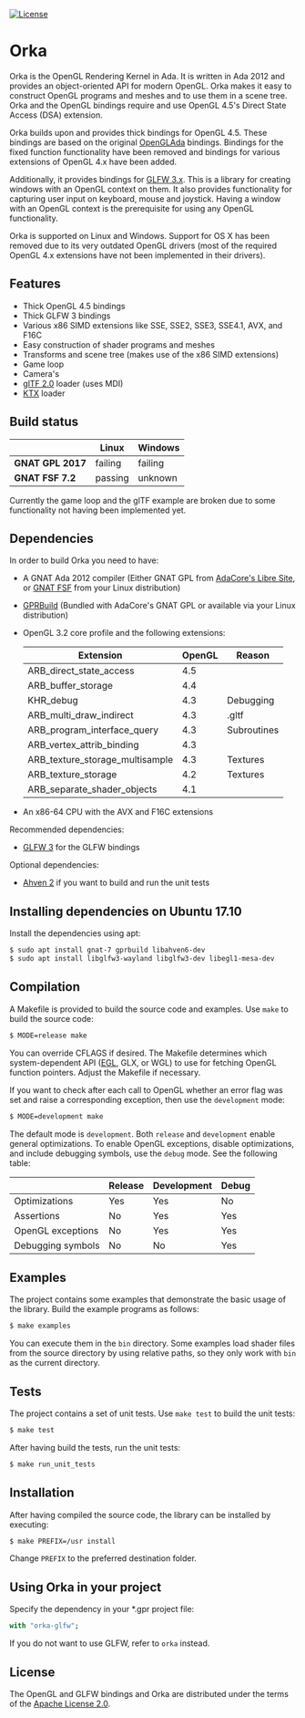[![License](https://img.shields.io/:license-Apache_License_2.0-blue.svg)](https://github.com/onox/orka/blob/master/LICENSE.md)

Orka
====

Orka is the OpenGL Rendering Kernel in Ada. It is written in Ada 2012
and provides an object-oriented API for modern OpenGL. Orka makes it easy
to construct OpenGL programs and meshes and to use them in a scene tree.
Orka and the OpenGL bindings require and use OpenGL 4.5's Direct State
Access (DSA) extension.

Orka builds upon and provides thick bindings for OpenGL 4.5. These bindings
are based on the original [OpenGLAda][url-openglada] bindings. Bindings for
the fixed function functionality have been removed and bindings for various
extensions of OpenGL 4.x have been added.

Additionally, it provides bindings for [GLFW 3.x][url-glfw]. This is a library
for creating windows with an OpenGL context on them. It also provides
functionality for capturing user input on keyboard, mouse and joystick.
Having a window with an OpenGL context is the prerequisite for using any
OpenGL functionality.

Orka is supported on Linux and Windows. Support for OS X has been removed
due to its very outdated OpenGL drivers (most of the required OpenGL 4.x
extensions have not been implemented in their drivers).

Features
--------

 * Thick OpenGL 4.5 bindings
 * Thick GLFW 3 bindings
 * Various x86 SIMD extensions like SSE, SSE2, SSE3, SSE4.1, AVX, and F16C
 * Easy construction of shader programs and meshes
 * Transforms and scene tree (makes use of the x86 SIMD extensions)
 * Game loop
 * Camera's
 * [glTF 2.0][url-gltf] loader (uses MDI)
 * [KTX][url-ktx] loader

Build status
------------

|                    | Linux   | Windows     |
|--------------------|---------|-------------|
| **GNAT GPL 2017**  | failing | failing     |
| **GNAT FSF 7.2**   | passing | unknown     |

Currently the game loop and the glTF example are broken due to some
functionality not having been implemented yet.

Dependencies
------------

In order to build Orka you need to have:

 * A GNAT Ada 2012 compiler (Either GNAT GPL from [AdaCore's Libre Site][url-adacore],
   or [GNAT FSF][url-fsf] from your Linux distribution)

 * [GPRBuild][url-gprbuild] (Bundled with AdaCore's GNAT GPL or available
   via your Linux distribution)

 * OpenGL 3.2 core profile and the following extensions:

    | Extension                          | OpenGL | Reason      |
    |------------------------------------|--------|-------------|
    | ARB\_direct\_state\_access         | 4.5    |             |
    | ARB\_buffer\_storage               | 4.4    |             |
    | KHR\_debug                         | 4.3    | Debugging   |
    | ARB\_multi\_draw\_indirect         | 4.3    | .gltf       |
    | ARB\_program\_interface\_query     | 4.3    | Subroutines |
    | ARB\_vertex\_attrib\_binding       | 4.3    |             |
    | ARB\_texture\_storage\_multisample | 4.3    | Textures    |
    | ARB\_texture\_storage              | 4.2    | Textures    |
    | ARB\_separate\_shader\_objects     | 4.1    |             |

 * An x86-64 CPU with the AVX and F16C extensions

Recommended dependencies:

 * [GLFW 3][url-glfw] for the GLFW bindings

Optional dependencies:

 * [Ahven 2][url-ahven] if you want to build and run the unit tests

Installing dependencies on Ubuntu 17.10
---------------------------------------

Install the dependencies using apt:

```sh
$ sudo apt install gnat-7 gprbuild libahven6-dev
$ sudo apt install libglfw3-wayland libglfw3-dev libegl1-mesa-dev
```

Compilation
-----------

A Makefile is provided to build the source code and examples. Use `make` to build
the source code:

```sh
$ MODE=release make
```

You can override CFLAGS if desired. The Makefile determines which
system-dependent API ([EGL][url-egl], GLX, or WGL) to use for fetching OpenGL
function pointers. Adjust the Makefile if necessary.

If you want to check after each call to OpenGL whether an error flag was set
and raise a corresponding exception, then use the `development` mode:

```sh
$ MODE=development make
```

The default mode is `development`. Both `release` and `development` enable general
optimizations. To enable OpenGL exceptions, disable optimizations, and include
debugging symbols, use the `debug` mode. See the following table:

|                   | Release | Development | Debug |
|-------------------|---------|-------------|-------|
| Optimizations     | Yes     | Yes         | No    |
| Assertions        | No      | Yes         | Yes   |
| OpenGL exceptions | No      | Yes         | Yes   |
| Debugging symbols | No      | No          | Yes   |

Examples
--------

The project contains some examples that demonstrate the basic usage of
the library. Build the example programs as follows:

```sh
$ make examples
```

You can execute them in the `bin` directory. Some examples load shader
files from the source directory by using relative paths, so they only work
with `bin` as the current directory.

Tests
-----

The project contains a set of unit tests. Use `make test` to build the unit tests:

```sh
$ make test
```

After having build the tests, run the unit tests:

```sh
$ make run_unit_tests
```

Installation
------------

After having compiled the source code, the library can be installed by executing:

```sh
$ make PREFIX=/usr install
```

Change `PREFIX` to the preferred destination folder.

Using Orka in your project
--------------------------

Specify the dependency in your \*.gpr project file:

```ada
with "orka-glfw";
```

If you do not want to use GLFW, refer to `orka` instead.

License
-------

The OpenGL and GLFW bindings and Orka are distributed under the terms
of the [Apache License 2.0][url-apache].

  [url-openglada]: https://github.com/flyx/OpenGLAda
  [url-glfw]: http://www.glfw.org/
  [url-adacore]: http://libre.adacore.com/
  [url-fsf]: https://gcc.gnu.org/wiki/GNAT
  [url-gprbuild]: https://www.adacore.com/gnatpro/toolsuite
  [url-ahven]: http://ahven.stronglytyped.org
  [url-apache]: https://opensource.org/licenses/Apache-2.0
  [url-gltf]: https://github.com/KhronosGroup/glTF/blob/master/specification/2.0/README.md
  [url-ktx]: https://www.khronos.org/opengles/sdk/tools/KTX/file_format_spec/
  [url-egl]: https://www.khronos.org/egl

